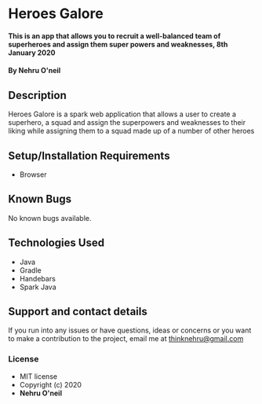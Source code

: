 # Heroes Galore
#### This is an app that allows you to recruit a well-balanced team of superheroes and assign them super powers and weaknesses, 8th January 2020
#### By **Nehru O'neil**
## Description
 Heroes Galore is a spark web application that allows a user to create a superhero, a squad and assign the superpowers and weaknesses to their liking while assigning them to a squad made up of a number of other heroes
## Setup/Installation Requirements
* Browser
## Known Bugs
No known bugs available.
## Technologies Used
* Java
* Gradle
* Handebars
* Spark Java
## Support and contact details
If you run into any issues or have questions, ideas or concerns or you want to make a contribution to the project, email me at thinknehru@gmail.com
### License
* MIT license 
* Copyright (c) 2020
* **Nehru O'neil**